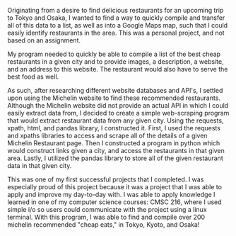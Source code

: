 Originating from a desire to find delicious restaurants for an upcoming trip to Tokyo and Osaka, I wanted to find a way to quickly compile and transfer all of this data to a list, as well as into a Google Maps map, such that I could easily identify restaurants in the area. This was a personal project, and not based on an assignment.

My program needed to quickly be able to compile a list of the best cheap restaurants in a given city and to provide images, a description, a website, and an address to this website. The restaurant would also have to serve the best food as well.

As such, after researching different website databases and API's, I settled upon using the Michelin website to find these recommended restaurants. Although the Michelin website did not provide an actual API in which I could easily extract data from, I decided to create a simple web-scraping program that would extract restaurant data from any given city. Using the requests, xpath, html, and pandas library, I constructed it. First, I used the requests and xpaths libraries to access and scrape all of the details of a given Michelin Restaurant page. Then I constructed a program in python which would construct links given a city, and access the restaurants in that given area. Lastly, I utilized the pandas library to store all of the given restaurant data in that given city.

This was one of my first successful projects that I completed. I was especially proud of this project because it was a project that I was able to apply and improve my day-to-day with. I was able to apply knowledge I learned in one of my computer science courses: CMSC 216, where I used simple i/o so users could communicate with the project using a linux terminal. With this program, I was able to find and compile over 200 michelin recommended "cheap eats," in Tokyo, Kyoto, and Osaka!
